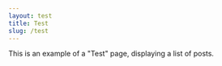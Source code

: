 ```yaml
---
layout: test
title: Test
slug: /test
---
```


This is an example of a "Test" page, displaying a list of posts.
<br />
